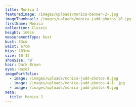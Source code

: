 ```yaml
---
title: Monica J
featuredImage: /images/uploads/monica-banner-2-.jpg
imageThumbnail: /images/uploads/monica-judd-photos-10.jpg
firstName: Monica
collection: Classic
height: 166cm
measurementType: bust
bust: 83cm
waist: 67cm
hips: 103cm
size: 10-12
shoeSize: '8'
hair: Dark Brown
eyes: Hazel
imagePortfolio:
  - image: /images/uploads/monica-judd-photos-8.jpg
  - image: /images/uploads/monica-judd-photos-4-1-.jpg
  - image: /images/uploads/monica-judd-photos-9.jpg
meta:
  title: Monica J
---
```


